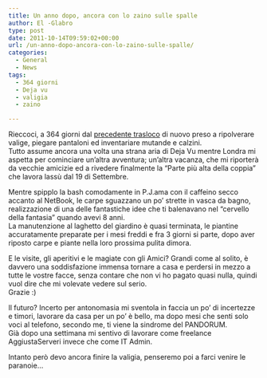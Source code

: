 ```yaml
---
title: Un anno dopo, ancora con lo zaino sulle spalle
author: El -Glabro
type: post
date: 2011-10-14T09:59:02+00:00
url: /un-anno-dopo-ancora-con-lo-zaino-sulle-spalle/
categories:
  - General
  - News
tags:
  - 364 giorni
  - Deja vu
  - valigia
  - zaino

---
```

Rieccoci, a 364 giorni dal <a href="http://t-hoster.com/blog/2010/10/15/si-levino-gli-ormeggi/" title="precedente trasloco" target="_blank">precedente trasloco</a> di nuovo preso a ripolverare valige, piegare pantaloni ed inventariare mutande e calzini.  
Tutto assume ancora una volta una strana aria di Deja Vu mentre Londra mi aspetta per cominciare un&#8217;altra avventura; un&#8217;altra vacanza, che mi riporterà da vecchie amicizie ed a rivedere finalmente la &#8220;Parte più alta della coppia&#8221; che lavora lassù dal 19 di Settembre.

Mentre spipplo la bash comodamente in P.J.ama con il caffeino secco accanto al NetBook, le carpe sguazzano un po&#8217; strette in vasca da bagno, realizzazione di una delle fantastiche idee che ti balenavano nel &#8220;cervello della fantasia&#8221; quando avevi 8 anni.  
La manutenzione al laghetto del giardino è quasi terminata, le piantine accuratamente preparate per i mesi freddi e fra 3 giorni si parte, dopo aver riposto carpe e piante nella loro prossima pulita dimora.

E le visite, gli aperitivi e le magiate con gli Amici? Grandi come al solito, è davvero una soddisfazione immensa tornare a casa e perdersi in mezzo a tutte le vostre facce, senza contare che non vi ho pagato quasi nulla, quindi vuol dire che mi volevate vedere sul serio.  
Grazie :)

Il futuro? Incerto per antonomasia mi sventola in faccia un po&#8217; di incertezze e timori, lavorare da casa per un po&#8217; è bello, ma dopo mesi che senti solo voci al telefono, secondo me, ti viene la sindrome del PANDORUM.  
Già dopo una settimana mi sentivo di lavorare come freelance AggiustaServeri invece che come IT Admin.

Intanto però devo ancora finire la valigia, penseremo poi a farci venire le paranoie&#8230;